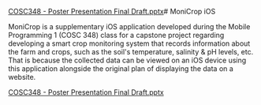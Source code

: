 [COSC348 - Poster Presentation Final Draft.pptx](https://github.com/emansarahafi/MoniCropiOS/files/13765801/COSC348.-.Poster.Presentation.Final.Draft.pptx)# MoniCrop iOS

MoniCrop is a supplementary iOS application developed during the Mobile Programming 1 (COSC 348) class for a capstone project regarding developing a smart crop monitoring system that records information about the farm and crops, such as the soil's temperature, salinity & pH levels, etc. That is because the collected data can be viewed on an iOS device using this application alongside the original plan of displaying the data on a website.

[COSC348 - Poster Presentation Final Draft.pptx](https://github.com/emansarahafi/MoniCropiOS/files/13765806/COSC348.-.Poster.Presentation.Final.Draft.pptx)
